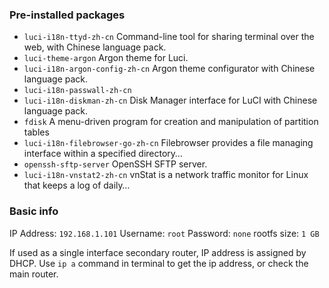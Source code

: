 ### Pre-installed packages

- `luci-i18n-ttyd-zh-cn` Command-line tool for sharing terminal over the web, with Chinese language pack.
- `luci-theme-argon` Argon theme for Luci.
- `luci-i18n-argon-config-zh-cn` Argon theme configurator with Chinese language pack.
- `luci-i18n-passwall-zh-cn`
- `luci-i18n-diskman-zh-cn` Disk Manager interface for LuCI with Chinese language pack.
- `fdisk` A menu-driven program for creation and manipulation of partition tables
- `luci-i18n-filebrowser-go-zh-cn` Filebrowser provides a file managing interface within a specified directory…
- `openssh-sftp-server` OpenSSH SFTP server.
- `luci-i18n-vnstat2-zh-cn` vnStat is a network traffic monitor for Linux that keeps a log of daily…

### Basic info

IP Address: `192.168.1.101`
Username: `root` Password: `none`
rootfs size: `1 GB`

If used as a single interface secondary router, IP address is assigned by DHCP. Use `ip a` command in terminal to get the ip address, or check the main router. 